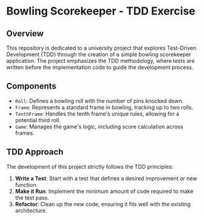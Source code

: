# Bowling Scorekeeper - TDD Exercise

## Overview
This repository is dedicated to a university project that explores Test-Driven Development (TDD) through the creation of a simple bowling scorekeeper application. The project emphasizes the TDD methodology, where tests are written before the implementation code to guide the development process.

## Components
- `Roll`: Defines a bowling roll with the number of pins knocked down.
- `Frame`: Represents a standard frame in bowling, tracking up to two rolls.
- `TenthFrame`: Handles the tenth frame's unique rules, allowing for a potential third roll.
- `Game`: Manages the game's logic, including score calculation across frames.

## TDD Approach
The development of this project strictly follows the TDD principles:
1. **Write a Test**: Start with a test that defines a desired improvement or new function.
2. **Make it Run**: Implement the minimum amount of code required to make the test pass.
3. **Refactor**: Clean up the new code, ensuring it fits well with the existing architecture.
